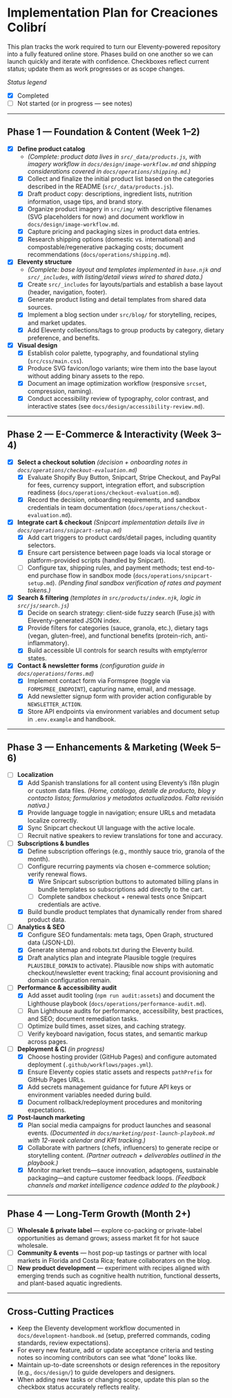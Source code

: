 # Implementation Plan for Creaciones Colibrí

This plan tracks the work required to turn our Eleventy-powered repository into a fully featured online store. Phases build on one another so we can launch quickly and iterate with confidence. Checkboxes reflect current status; update them as work progresses or as scope changes.

_Status legend_

- [x] Completed
- [ ] Not started (or in progress — see notes)

---

## Phase 1 — Foundation & Content (Week 1–2)

- [x] **Define product catalog**
  - _(Complete: product data lives in `src/_data/products.js`, with imagery workflow in `docs/design/image-workflow.md` and shipping considerations covered in `docs/operations/shipping.md`.)_
  - [x] Collect and finalize the initial product list based on the categories described in the README (`src/_data/products.js`).
  - [x] Draft product copy: descriptions, ingredient lists, nutrition information, usage tips, and brand story.
  - [x] Organize product imagery in `src/img/` with descriptive filenames (SVG placeholders for now) and document workflow in `docs/design/image-workflow.md`.
  - [x] Capture pricing and packaging sizes in product data entries.
  - [x] Research shipping options (domestic vs. international) and compostable/regenerative packaging costs; document recommendations (`docs/operations/shipping.md`).

- [x] **Eleventy structure**
  - _(Complete: base layout and templates implemented in `base.njk` and `src/_includes`, with listing/detail views wired to shared data.)_
  - [x] Create `src/_includes` for layouts/partials and establish a base layout (header, navigation, footer).
  - [x] Generate product listing and detail templates from shared data sources.
  - [x] Implement a blog section under `src/blog/` for storytelling, recipes, and market updates.
  - [x] Add Eleventy collections/tags to group products by category, dietary preference, and benefits.

- [x] **Visual design**
  - [x] Establish color palette, typography, and foundational styling (`src/css/main.css`).
  - [x] Produce SVG favicon/logo variants; wire them into the base layout without adding binary assets to the repo.
  - [x] Document an image optimization workflow (responsive `srcset`, compression, naming).
  - [x] Conduct accessibility review of typography, color contrast, and interactive states (see `docs/design/accessibility-review.md`).

---

## Phase 2 — E-Commerce & Interactivity (Week 3–4)

- [x] **Select a checkout solution** _(decision + onboarding notes in `docs/operations/checkout-evaluation.md`)_
  - [x] Evaluate Shopify Buy Button, Snipcart, Stripe Checkout, and PayPal for fees, currency support, integration effort, and subscription readiness (`docs/operations/checkout-evaluation.md`).
  - [x] Record the decision, onboarding requirements, and sandbox credentials in team documentation (`docs/operations/checkout-evaluation.md`).

- [x] **Integrate cart & checkout** _(Snipcart implementation details live in `docs/operations/snipcart-setup.md`)_
  - [x] Add cart triggers to product cards/detail pages, including quantity selectors.
  - [x] Ensure cart persistence between page loads via local storage or platform-provided scripts (handled by Snipcart).
  - [ ] Configure tax, shipping rules, and payment methods; test end-to-end purchase flow in sandbox mode (`docs/operations/snipcart-setup.md`). _(Pending final sandbox verification of rates and payment tokens.)_

- [x] **Search & filtering** _(templates in `src/products/index.njk`, logic in `src/js/search.js`)_
  - [x] Decide on search strategy: client-side fuzzy search (Fuse.js) with Eleventy-generated JSON index.
  - [x] Provide filters for categories (sauce, granola, etc.), dietary tags (vegan, gluten-free), and functional benefits (protein-rich, anti-inflammatory).
  - [x] Build accessible UI controls for search results with empty/error states.

- [x] **Contact & newsletter forms** _(configuration guide in `docs/operations/forms.md`)_
  - [x] Implement contact form via Formspree (toggle via `FORMSPREE_ENDPOINT`), capturing name, email, and message.
  - [x] Add newsletter signup form with provider action configurable by `NEWSLETTER_ACTION`.
  - [x] Store API endpoints via environment variables and document setup in `.env.example` and handbook.

---

## Phase 3 — Enhancements & Marketing (Week 5–6)

- [ ] **Localization**
  - [x] Add Spanish translations for all content using Eleventy’s i18n plugin or custom data files. _(Home, catálogo, detalle de producto, blog y contacto listos; formularios y metadatos actualizados. Falta revisión nativa.)_
  - [x] Provide language toggle in navigation; ensure URLs and metadata localize correctly.
  - [x] Sync Snipcart checkout UI language with the active locale.
  - [ ] Recruit native speakers to review translations for tone and accuracy.

- [ ] **Subscriptions & bundles**
  - [x] Define subscription offerings (e.g., monthly sauce trio, granola of the month).
  - [ ] Configure recurring payments via chosen e-commerce solution; verify renewal flows.
    - [x] Wire Snipcart subscription buttons to automated billing plans in bundle templates so subscriptions add directly to the cart.
    - [ ] Complete sandbox checkout + renewal tests once Snipcart credentials are active.
  - [x] Build bundle product templates that dynamically render from shared product data.

- [ ] **Analytics & SEO**
  - [x] Configure SEO fundamentals: meta tags, Open Graph, structured data (JSON-LD).
  - [x] Generate sitemap and robots.txt during the Eleventy build.
  - [x] Draft analytics plan and integrate Plausible toggle (requires `PLAUSIBLE_DOMAIN` to activate). Plausible now ships with automatic checkout/newsletter event tracking; final account provisioning and domain configuration remain.

- [ ] **Performance & accessibility audit**
  - [x] Add asset audit tooling (`npm run audit:assets`) and document the Lighthouse playbook (`docs/operations/performance-audit.md`).
  - [ ] Run Lighthouse audits for performance, accessibility, best practices, and SEO; document remediation tasks.
  - [ ] Optimize build times, asset sizes, and caching strategy.
  - [ ] Verify keyboard navigation, focus states, and semantic markup across pages.

- [ ] **Deployment & CI** _(in progress)_
  - [x] Choose hosting provider (GitHub Pages) and configure automated deployment (`.github/workflows/pages.yml`).
  - [x] Ensure Eleventy copies static assets and respects `pathPrefix` for GitHub Pages URLs.
  - [x] Add secrets management guidance for future API keys or environment variables needed during build.
  - [x] Document rollback/redeployment procedures and monitoring expectations.

- [x] **Post-launch marketing**
  - [x] Plan social media campaigns for product launches and seasonal events. _(Documented in `docs/marketing/post-launch-playbook.md` with 12-week calendar and KPI tracking.)_
  - [x] Collaborate with partners (chefs, influencers) to generate recipe or storytelling content. _(Partner outreach + deliverables outlined in the playbook.)_
  - [x] Monitor market trends—sauce innovation, adaptogens, sustainable packaging—and capture customer feedback loops. _(Feedback channels and market intelligence cadence added to the playbook.)_

---

## Phase 4 — Long-Term Growth (Month 2+)

- [ ] **Wholesale & private label** — explore co-packing or private-label opportunities as demand grows; assess market fit for hot sauce wholesale.
- [ ] **Community & events** — host pop-up tastings or partner with local markets in Florida and Costa Rica; feature collaborators on the blog.
- [ ] **New product development** — experiment with recipes aligned with emerging trends such as cognitive health nutrition, functional desserts, and plant-based aquatic ingredients.

---

## Cross-Cutting Practices

- Keep the Eleventy development workflow documented in `docs/development-handbook.md` (setup, preferred commands, coding standards, review expectations).
- For every new feature, add or update acceptance criteria and testing notes so incoming contributors can see what “done” looks like.
- Maintain up-to-date screenshots or design references in the repository (e.g., `docs/design/`) to guide developers and designers.
- When adding new tasks or changing scope, update this plan so the checkbox status accurately reflects reality.
